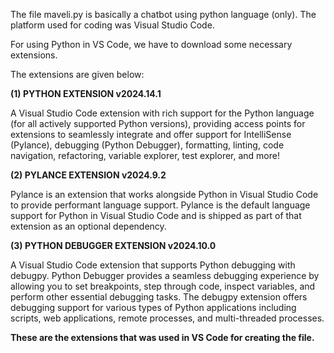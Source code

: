 The file maveli.py is basically a chatbot using python language (only).
The platform used for coding was Visual Studio Code.

For using Python in VS Code, we have to download some necessary extensions.

The extensions are given below:

**(1) PYTHON EXTENSION  v2024.14.1**

A Visual Studio Code extension with rich support for the Python language (for all actively supported Python versions), providing access points for extensions to seamlessly integrate and offer support for IntelliSense (Pylance), debugging (Python Debugger), formatting, linting, code navigation, refactoring, variable explorer, test explorer, and more!

**(2) PYLANCE EXTENSION v2024.9.2**

Pylance is an extension that works alongside Python in Visual Studio Code to provide performant language support. Pylance is the default language support for Python in Visual Studio Code and is shipped as part of that extension as an optional dependency.

**(3) PYTHON DEBUGGER EXTENSION v2024.10.0**

A Visual Studio Code extension that supports Python debugging with debugpy. Python Debugger provides a seamless debugging experience by allowing you to set breakpoints, step through code, inspect variables, and perform other essential debugging tasks. The debugpy extension offers debugging support for various types of Python applications including scripts, web applications, remote processes, and multi-threaded processes.

**These are the extensions that was used in VS Code for creating the file.**

